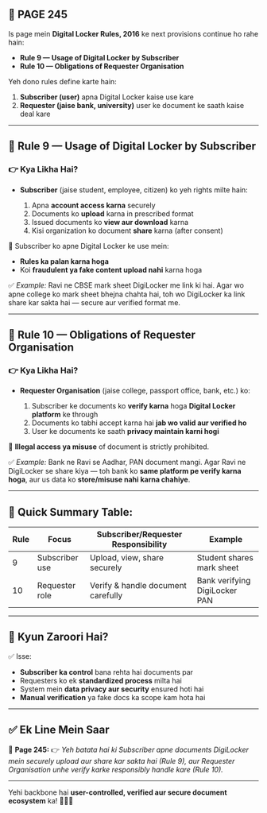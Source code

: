 ## 📄 **PAGE 245**

Is page mein **Digital Locker Rules, 2016** ke next provisions continue ho rahe hain:

* **Rule 9 — Usage of Digital Locker by Subscriber**
* **Rule 10 — Obligations of Requester Organisation**

Yeh dono rules define karte hain:

1. **Subscriber (user)** apna Digital Locker kaise use kare
2. **Requester (jaise bank, university)** user ke document ke saath kaise deal kare

---

## 🔹 **Rule 9 — Usage of Digital Locker by Subscriber**

### 👉 Kya Likha Hai?

* **Subscriber** (jaise student, employee, citizen) ko yeh rights milte hain:

  1. Apna **account access karna** securely
  2. Documents ko **upload** karna in prescribed format
  3. Issued documents ko **view aur download** karna
  4. Kisi organization ko document **share** karna (after consent)

📌 Subscriber ko apne Digital Locker ke use mein:

* **Rules ka palan karna hoga**
* Koi **fraudulent ya fake content upload nahi** karna hoga

✅ *Example:*
Ravi ne CBSE mark sheet DigiLocker me link ki hai. Agar wo apne college ko mark sheet bhejna chahta hai, toh wo DigiLocker ka link share kar sakta hai — secure aur verified format me.

---

## 🔹 Rule 10 — Obligations of Requester Organisation

### 👉 Kya Likha Hai?

* **Requester Organisation** (jaise college, passport office, bank, etc.) ko:

  1. Subscriber ke documents ko **verify karna** hoga **Digital Locker platform** ke through
  2. Documents ko tabhi accept karna hai **jab wo valid aur verified ho**
  3. User ke documents ke saath **privacy maintain karni hogi**

📌 **Illegal access ya misuse** of document is strictly prohibited.

✅ *Example:*
Bank ne Ravi se Aadhar, PAN document mangi. Agar Ravi ne DigiLocker se share kiya — toh bank ko **same platform pe verify karna hoga**, aur us data ko **store/misuse nahi karna chahiye**.

---

## 🧩 **Quick Summary Table:**

| Rule | Focus          | Subscriber/Requester Responsibility | Example                       |
| ---- | -------------- | ----------------------------------- | ----------------------------- |
| 9    | Subscriber use | Upload, view, share securely        | Student shares mark sheet     |
| 10   | Requester role | Verify & handle document carefully  | Bank verifying DigiLocker PAN |

---

## 🔹 **Kyun Zaroori Hai?**

✅ Isse:

* **Subscriber ka control** bana rehta hai documents par
* Requesters ko ek **standardized process** milta hai
* System mein **data privacy aur security** ensured hoti hai
* **Manual verification** ya fake docs ka scope kam hota hai

---

## ✅ **Ek Line Mein Saar**

📌 **Page 245:**
👉 *Yeh batata hai ki Subscriber apne documents DigiLocker mein securely upload aur share kar sakta hai (Rule 9), aur Requester Organisation unhe verify karke responsibly handle kare (Rule 10).*

---

Yehi backbone hai **user-controlled, verified aur secure document ecosystem** ka! 📁✅🔐
